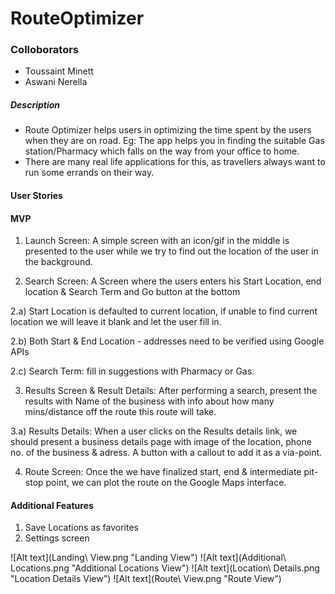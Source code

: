 # RouteOptimizer

### Colloborators
- Toussaint Minett
- Aswani Nerella

##### Description
* Route Optimizer helps users in optimizing the time spent by the users when they are on road. Eg: The app helps you in finding the suitable Gas station/Pharmacy which falls on the way from your office to home.
* There are many real life applications for this, as travellers always want to run some errands on their way.

#### User Stories #####
#### MVP
1)  Launch Screen: A simple screen with an icon/gif in the middle is presented to the user while we try to find out the location of the user in the background.

2)  Search Screen: A Screen where the users enters his Start Location, end location & Search Term and Go button at the bottom

2.a) Start Location is defaulted to current location, if unable to find current location we will leave it blank and let the user fill in.

2.b) Both Start & End Location - addresses need to be verified using Google APIs

2.c) Search Term: fill in suggestions with Pharmacy or Gas.

3) Results Screen & Result Details: After performing a search, present the results with Name of the business with info about how many mins/distance off the route this route will take. 

3.a) Results Details: When a user clicks on the Results details link, we should present a business details page with image of the location, phone no. of the business & adress. A button with a callout to add it as a via-point.

4) Route Screen: Once the we have finalized start, end & intermediate pit-stop point, we can plot the route on the Google Maps interface.


#### Additional Features
1) Save Locations as favorites
2) Settings screen


![Alt text](Landing\ View.png "Landing View")
![Alt text](Additional\ Locations.png "Additional Locations View")
![Alt text](Location\ Details.png "Location Details View")
![Alt text](Route\ View.png "Route View")
